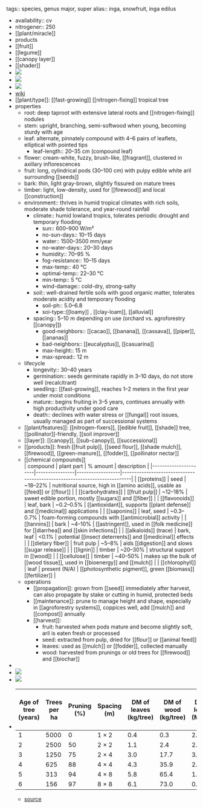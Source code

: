 tags:: species, genus major, super
alias:: inga, snowfruit, inga edilus

- availability:: cv
- nitrogener:: 250
- [[plant/miracle]]
- products
- [[fruit]]
- [[legume]]
- [[canopy layer]]
- [[shader]]
- ![](https://peach-geographical-bat-397.mypinata.cloud/ipfs/QmWydt72tNvQizZmCb7ZCvtut6didjT5uqSxvmXbBUxs5P)
- ![](https://peach-geographical-bat-397.mypinata.cloud/ipfs/QmNSBkfGTpPK5pXFFD9C2iapHtsRkpZZ86cB2c74oPvV5M)
- ![](https://peach-geographical-bat-397.mypinata.cloud/ipfs/QmR84KRKJ5hawM7dbqqGwvkauwNgh4Wn9y1s9Ghfy6pE38)
- [wiki](https://en.wikipedia.org/wiki/Inga_edulis)
- [[plant/type]]: [[fast-growing]] [[nitrogen-fixing]] tropical tree
- properties
	- root: deep taproot with extensive lateral roots and [[nitrogen-fixing]] nodules
	- stem: upright, branching, semi-softwood when young, becoming sturdy with age
	- leaf: alternate, pinnately compound with 4–6 pairs of leaflets, elliptical with pointed tips
		- leaf-length:: 20–35 cm (compound leaf)
	- flower: cream-white, fuzzy, brush-like, [[fragrant]], clustered in axillary inflorescences
	- fruit: long, cylindrical pods (30–100 cm) with pulpy edible white aril surrounding [[seeds]]
	- bark: thin, light gray-brown, slightly fissured on mature trees
	- timber: light, low-density, used for [[firewood]] and local [[construction]]
	- environment:: thrives in humid tropical climates with rich soils, moderate shade tolerance, and year-round rainfall
		- climate:: humid lowland tropics, tolerates periodic drought and temporary flooding
			- sun:: 600–900 W/m²
			- no-sun-days:: 10–15 days
			- water:: 1500–3500 mm/year
			- no-water-days:: 20–30 days
			- humidity:: 70–95 %
			- fog-resistance:: 10–15 days
			- max-temp:: 40 °C
			- optimal-temp:: 22–30 °C
			- min-temp:: 5 °C
			- wind-damage:: cold-dry, strong-salty
		- soil:: well-drained fertile soils with good organic matter, tolerates moderate acidity and temporary flooding
			- soil-ph:: 5.0–6.8
			- soi-type::[[loamy]] , [[clay-loam]], [[alluvial]]
		- spacing:: 5–10 m depending on use (orchard vs. agroforestry [[canopy]])
			- good-neighbors:: [[cacao]], [[banana]], [[cassava]], [[piper]], [[ananas]]
			- bad-neighbors:: [[eucalyptus]], [[casuarina]]
			- max-height:: 15 m
			- max-spread:: 12 m
	- lifecycle
		- longevity:: 30–40 years
		- germination:: seeds germinate rapidly in 3–10 days, do not store well (recalcitrant)
		- seedling:: [[fast-growing]], reaches 1–2 meters in the first year under moist conditions
		- mature:: begins fruiting in 3–5 years, continues annually with high productivity under good care
		- death:: declines with water stress or [[fungal]] root issues, usually managed as part of successional systems
	- [[plant/features]]: [[nitrogen-fixers]], [[edible fruit]], [[shade]] tree, [[pollinator]]-friendly, [[soil improver]]
	- [[layer]]: [[canopy]], [[sub-canopy]], [[successional]]
	- [[products]]: fresh [[fruit pulp]], [[seed flour]], [[shade mulch]], [[firewood]], [[green-manure]], [[fodder]], [[pollinator nectar]]
	- [[chemical compounds]]  
	  | compound             | plant part     | % amount         | description                                                              |
	  |----------------------|----------------|------------------|--------------------------------------------------------------------------|
	  | [[proteins]]              | seed           | ~18–22%          | nutritional source, high in [[amino acids]], usable as [[feed]] or [[flour]]         |
	  | [[carbohydrates]]        | [[fruit pulp]]     | ~12–18%          | sweet edible portion, mostly [[sugars]] and [[fiber]]                            |
	  | [[flavonoids]]           | leaf, bark     | ~0.2–0.5%        | [[antioxidant]], supports [[plant defense]] and [[medicinal]] applications           |
	  | [[saponins]]             | leaf, seed     | ~0.3–0.7%        | foam-forming compounds with [[antimicrobial]] activity                       |
	  | [[tannins]]              | bark           | ~4–10%           | [[astringent]], used in [[folk medicine]] for [[diarrhea]] and [[skin infections]]       |
	  | [[alkaloids]] (trace)    | bark, leaf     | <0.1%            | potential [[insect deterrents]] and [[medicinal]] effects                        |
	  | [[dietary fiber]]     | fruit pulp     | ~5–8%            | aids [[digestion]] and slows [[sugar release]]                                   |
	  | [[lignin]]               | timber         | ~20–30%          | structural support in [[wood]]                                               |
	  | [[cellulose]]            | timber         | ~40–50%          | makes up the bulk of [[wood tissue]], used in [[bioenergy]] and [[mulch]]            |
	  | [[chlorophyll]]          | leaf           | present (N/A)    | [[photosynthetic pigment]], green [[biomass]] [[fertilizer]]                         |
	- operations
		- [[propagation]]: grown from [[seed]] immediately after harvest, can also propagate by stake or cutting in humid, protected beds
		- [[maintenance]]: prune to manage height and shape, especially in [[agroforestry systems]], coppices well, add [[mulch]] and [[compost]] annually
		- [[harvest]]:
			- fruit: harvested when pods mature and become slightly soft, aril is eaten fresh or processed
			- seed: extracted from pulp, dried for [[flour]] or [[animal feed]]
			- leaves: used as [[mulch]] or [[fodder]], collected manually
			- wood: harvested from prunings or old trees for [[firewood]] and [[biochar]]
-
- ![](https://peach-geographical-bat-397.mypinata.cloud/ipfs/QmR84KRKJ5hawM7dbqqGwvkauwNgh4Wn9y1s9Ghfy6pE38)
- ![](https://peach-geographical-bat-397.mypinata.cloud/ipfs/QmR84KRKJ5hawM7dbqqGwvkauwNgh4Wn9y1s9Ghfy6pE38)
- | Age of tree (years) | Trees per ha | Pruning (%) | Spacing (m) | DM of leaves (kg/tree) | DM of wood (kg/tree) | DM of leaves (Mg/ha) | DM of wood (Mg/ha) | Total above-ground biomass (Mg/ha) |
  |---------------------|--------------|-------------|-------------|------------------------|----------------------|----------------------|--------------------|-----------------------------------|
  | 1                   | 5000         | 0           | 1 × 2       | 0.4                    | 0.3                  | 2.10                 | 1.65               | 3.75                              |
  | 2                   | 2500         | 50          | 2 × 2       | 1.1                    | 2.4                  | 2.80                 | 6.08               | 8.88                              |
  | 3                   | 1250         | 75          | 2 × 4       | 3.0                    | 17.7                 | 3.78                 | 22.11              | 25.89                             |
  | 4                   | 625          | 88          | 4 × 4       | 4.3                    | 35.9                 | 2.69                 | 22.43              | 25.12                             |
  | 5                   | 313          | 94          | 4 × 8       | 5.8                    | 65.4                 | 1.82                 | 20.48              | 22.29                             |
  | 6                   | 156          | 97          | 8 × 8       | 6.1                    | 73.0                 | 0.95                 | 11.39              | 12.34                             |
	- [source](http://www.icabr.com/agricultura/pdf_files/vol_43_4_pdf/lojka.pdf)